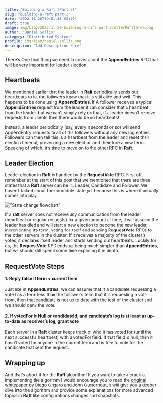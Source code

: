 ```yaml
---
title: "Building a Raft (Part 3)"
slug: "building-a-raft-part-3"
date: "2022-11-28T19:51:33-08:00"
draft: true
image: img/blog/2022-11-30-building-a-raft-part-3/otterRaftThree.png
author: "Daniel Sollis"
category: "Distributed Systems"
profile: img/team/daniel-sollis.png
description: "Add Description Here"
---
```


There's One final thing we need to cover about the **AppendEntries** RPC that will be very important for leader election.

## Heartbeats 
We mentioned earlier that the leader in **Raft** periodically sends out heartbeats to let the followers know that it is still alive and well. This happens to be done using **AppendEntries**. If A follower receives a typical **AppendEntries** request from the leader it can consider that a heartbeat from the leader, but  we can’t simply rely on that, if a leader doesn’t receive requests from clients then there would be no heartbeats! 

Instead, a leader periodically (say, every n seconds or so) will send AppendEntry requests to all of the followers without any new log entries. Followers can then tell this is a heartbeat from the leader and reset their election timeout, preventing a new election and therefore a new term. Speaking of which, it’s time to move on to the other RPC in **Raft**.

## Leader Election
Leader election in **Raft** is handled by the **RequestVote** RPC. First off, remember at the start of this post that we mentioned that there are three states that a **Raft** server can be in: Leader, Candidate and Follower. We haven’t talked about the candidate state yet because this is where it actually comes into play.

!["State change flowchart"](/img/blog/2022-11-28-building-a-raft-part-3/stateChanges.png)

If a **raft** server does not receive any communication from the leader (heartbeat or regular requests) for a given amount of time, it will assume the leader has died and will start a new election to become the new leader, incrementing it’s term, voting for itself and sending **RequestVote** RPCs to the other servers in the cluster. If it receives a majority of the cluster’s votes, it declares itself leader and starts sending out heartbeats. Luckily for us, the **RequestVote** RPC ends up being much simpler than **AppendEntries**, but we should still spend some time exploring it in depth.

## RequestVote Steps
#### 1. Reply false if term < currentTerm
Just like in **AppendEntries**, we can assume that if a candidate requesting a vote has a term less than the follower’s term that it is requesting a vote from, then that candidate is not up to date with the rest of the cluster and we should deny the vote.

#### 2. If votedFor is Null or candidateId, and candidate’s log is at least as up-to-date as receiver’s log, grant vote
Each server in a **Raft** cluster keeps track of who it has voted for (until the next successful heartbeat) with a votedFor field. If that field is null, then it hasn’t voted for anyone in the current term and is free to vote for the candidate that sent the request.

## Wrapping up
And that’s about it for the **Raft** algorithm! If you want to take a crack at implementing the algorithm I would encourage you to read the [original whitepaper by Diego Ongaro and John Ousterhout](https://raft.github.io/raft.pdf), it will give you a deeper dive into the algorithm and provide some explanations for more advanced topics in **Raft** like configurations changes and snapshots.